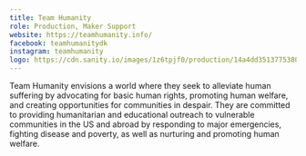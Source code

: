 ```yaml
---
title: Team Humanity
role: Production, Maker Support
website: https://teamhumanity.info/
facebook: teamhumanitydk
instagram: teamhumanity
logo: https://cdn.sanity.io/images/1z6tpjf0/production/14a4dd35137753808ea664d405fb5bc1172df62b-600x271.png
---
```


Team Humanity envisions a world where they seek to alleviate human suffering by
advocating for basic human rights, promoting human welfare, and creating
opportunities for communities in despair. They are committed to providing
humanitarian and educational outreach to vulnerable communities in the US and
abroad by responding to major emergencies, fighting disease and poverty, as well
as nurturing and promoting human welfare.
